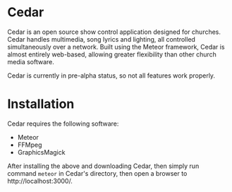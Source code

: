 Cedar
===========

Cedar is an open source show control application designed for churches. Cedar handles multimedia, song lyrics and lighting, all controlled simultaneously over a network. Built using the Meteor framework, Cedar is almost entirely web-based, allowing greater flexibility than other church media software.

Cedar is currently in pre-alpha status, so not all features work properly.

Installation
============

Cedar requires the following software:

* Meteor
* FFMpeg
* GraphicsMagick

After installing the above and downloading Cedar, then simply run command `meteor` in Cedar's directory, then open a browser to http://localhost:3000/.
